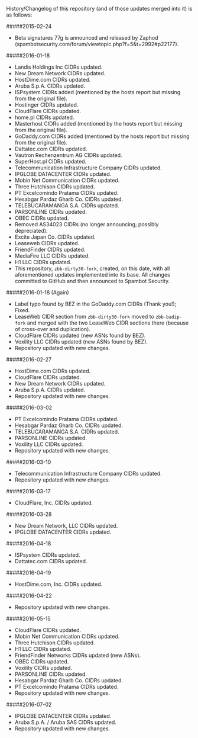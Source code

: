 History/Changelog of this repository (and of those updates merged into it) is as follows:

#####2015-02-24
- Beta signatures 77g is announced and released by Zaphod (spambotsecurity.com/forum/viewtopic.php?f=5&t=2992#p22177).

#####2016-01-18
- Landis Holdings Inc CIDRs updated.
- New Dream Network CIDRs updated.
- HostDime.com CIDRs updated.
- Aruba S.p.A. CIDRs updated.
- ISPsystem CIDRs added (mentioned by the hosts report but missing from the original file).
- Hostinger CIDRs updated.
- CloudFlare CIDRs updated.
- home.pl CIDRs updated.
- Masterhost CIDRs added (mentioned by the hosts report but missing from the original file).
- GoDaddy.com CIDRs added (mentioned by the hosts report but missing from the original file).
- Dattatec.com CIDRs updated.
- Vautron Rechenzentrum AG CIDRs updated.
- SuperHost.pl CIDRs updated.
- Telecommunication Infrastructure Company CIDRs updated.
- IPGLOBE DATACENTER CIDRs updated.
- Mobin Net Communication CIDRs updated.
- Three Hutchison CIDRs updated.
- PT Excelcomindo Pratama CIDRs updated.
- Hesabgar Pardaz Gharb Co. CIDRs updated.
- TELEBUCARAMANGA S.A. CIDRs updated.
- PARSONLINE CIDRs updated.
- OBEC CIDRs updated.
- Removed AS34023 CIDRs (no longer announcing; possibly depreciated).
- Excite Japan Co. CIDRs updated.
- Leaseweb CIDRs updated.
- FriendFinder CIDRs updated.
- MediaFire LLC CIDRs updated.
- H1 LLC CIDRs updated.
- This repository, `zbb-dirty30-fork`, created, on this date, with all aforementioned updates implemented into its base. All changes committed to GitHub and then announced to Spambot Security.

#####2016-01-18 (Again)
- Label typo found by BEZ in the GoDaddy.com CIDRs (Thank you!); Fixed.
- LeaseWeb CIDR section from `zbb-dirty30-fork` moved to `zbb-badip-fork` and merged with the two LeaseWeb CIDR sections there (because of cross-over and duplication).
- CloudFlare CIDRs updated (new ASNs found by BEZ).
- Voxility LLC CIDRs updated (new ASNs found by BEZ).
- Repository updated with new changes.

#####2016-02-27
- HostDime.com CIDRs updated.
- CloudFlare CIDRs updated.
- New Dream Network CIDRs updated.
- Aruba S.p.A. CIDRs updated.
- Repository updated with new changes.

#####2016-03-02
- PT Excelcomindo Pratama CIDRs updated.
- Hesabgar Pardaz Gharb Co. CIDRs updated.
- TELEBUCARAMANGA S.A. CIDRs updated.
- PARSONLINE CIDRs updated.
- Voxility LLC CIDRs updated.
- Repository updated with new changes.

#####2016-03-10
- Telecommunication Infrastructure Company CIDRs updated.
- Repository updated with new changes.

#####2016-03-17
- CloudFlare, Inc. CIDRs updated.

#####2016-03-28
- New Dream Network, LLC CIDRs updated.
- IPGLOBE DATACENTER CIDRs updated.

#####2016-04-18
- ISPsystem CIDRs updated.
- Dattatec.com CIDRs updated.

#####2016-04-19
- HostDime.com, Inc. CIDRs updated.

#####2016-04-22
- Repository updated with new changes.

#####2016-05-15
- CloudFlare CIDRs updated.
- Mobin Net Communication CIDRs updated.
- Three Hutchison CIDRs updated.
- H1 LLC CIDRs updated.
- FriendFinder Networks CIDRs updated (new ASNs).
- OBEC CIDRs updated.
- Voxility CIDRs updated.
- PARSONLINE CIDRs updated.
- Hesabgar Pardaz Gharb Co. CIDRs updated.
- PT Excelcomindo Pratama CIDRs updated.
- Repository updated with new changes.

#####2016-07-02
- IPGLOBE DATACENTER CIDRs updated.
- Aruba S.p.A. / Aruba SAS CIDRs updated.
- Repository updated with new changes.
